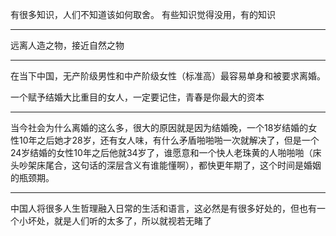 有很多知识，人们不知道该如何取舍。
有些知识觉得没用，有的知识
___
远离人造之物，接近自然之物
___
在当下中国，无产阶级男性和中产阶级女性（标准高）最容易单身和被要求离婚。

一个赋予结婚大比重目的女人，一定要记住，青春是你最大的资本
___
当今社会为什么离婚的这么多，很大的原因就是因为结婚晚，一个18岁结婚的女性10年之后她才28岁，还有女人味，有什么矛盾啪啪啪一次就解决了，但是一个24岁结婚的女性10年之后他就34岁了，谁愿意和一个快人老珠黄的人啪啪啪（床头吵架床尾合，这句话的深层含义有谁能懂啊），都快更年期了，这个时间是婚姻的瓶颈期。
___
中国人将很多人生哲理融入日常的生活和语言，这必然是有很多好处的，但也有一个小坏处，就是人们听的太多了，所以就视若无睹了